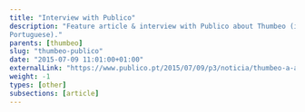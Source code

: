 ```yaml
---
title: "Interview with Publico"
description: "Feature article & interview with Publico about Thumbeo (in
Portuguese)."
parents: [thumbeo]
slug: "thumbeo-publico"
date: "2015-07-09 11:01:00+01:00"
externalLink: "https://www.publico.pt/2015/07/09/p3/noticia/thumbeo-a-app-de-boleias-personalizadas-criada-por-dois-universitarios-1823980"
weight: -1
types: [other]
subsections: [article]
---
```

